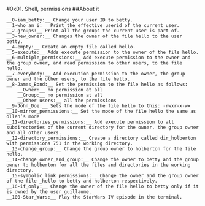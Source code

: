 #0x01. Shell, permissions
##About it

    __0-iam_betty:__ Change your user ID to betty.
    __1-who_am_i:__ Print the effective userid of the current user.
    __2-groups:__ Print all the groups the current user is part of.
    __3-new_owner:__ Changes the owner of the file hello to the user betty.
    __4-empty:__ Create an empty file called hello.
    __5-execute:__ Adds execute permission to the owner of the file hello.
    __6-multiple_permissions:__ Add execute permission to the owner and the group owner, and read permission to other users, to the file hello.
    __7-everybody:__ Add execution permission to the owner, the group owner and the other users, to the file hello.
    __8-James_Bond:__ Set the permission to the file hello as follows:
        __Owner:__ no permission at all
        __Group:__ no permission at all
        __Other users:__ all the permissions
    __9-John_Doe:__ Sets the mode of the file hello to this: -rwxr-x-wx
    __10-mirror_permissions:__ Set the mode of the file hello the same as olleh’s mode
    __11-directories_permissions:__ Add execute permission to all subdirectories of the current directory for the owner, the group owner and all other users.
    __12-directory_permissions:__ Create a directory called dir_holberton with permissions 751 in the working directory.
    __13-change_group:__ Change the group owner to holberton for the file hello.
    __14-change_owner_and_group:__ Change the owner to betty and the group owner to holberton for all the files and directories in the working directory.
    __15-symbolic_link_permissions:__ Change the owner and the group owner of the file _hello to betty and holberton respectively.
    __16-if_only:__ Change the owner of the file hello to betty only if it is owned by the user guillaume.
    __100-Star_Wars:__ Play the StarWars IV episode in the terminal.
